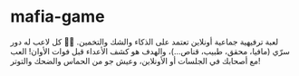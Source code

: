 # mafia-game
لعبة ترفيهية جماعية أونلاين تعتمد على الذكاء والشك والتخمين. 🕵️‍♂️ كل لاعب له دور سرّي (مافيا، محقق، طبيب، قناص...)، والهدف هو كشف الأعداء قبل فوات الأوان! العب مع أصحابك في الجلسات أو الأونلاين، وعيش جو من الحماس والضحك والتوتر!
